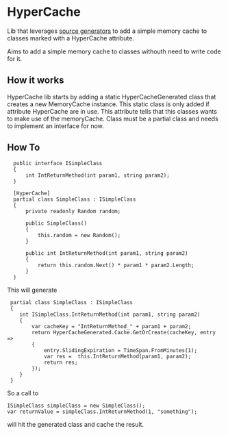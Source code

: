 # HyperCache

Lib that leverages [source generators](https://github.com/dotnet/roslyn/blob/main/docs/features/source-generators.md) to add a simple memory cache to classes marked with a HyperCache attribute.

Aims to add a simple memory cache to classes withouth need to write code for it. 

## How it works

HyperCache lib starts by adding a static HyperCacheGenerated class that creates a new MemoryCache instance. 
This static class is only added if attribute HyperCache are in use.
This attribute tells that this classes wants to make use of the memoryCache. 
Class must be a partial class and needs to implement an interface for now.

## How To

```
  public interface ISimpleClass
  {
      int IntReturnMethod(int param1, string param2);
  }
  
  [HyperCache]
  partial class SimpleClass : ISimpleClass
  {
      private readonly Random random;

      public SimpleClass()
      {
          this.random = new Random();
      }
  
      public int IntReturnMethod(int param1, string param2)
      {
          return this.random.Next() * param1 * param2.Length;
      }
  }
```

This will generate 

```
 partial class SimpleClass : ISimpleClass
 {
    int ISimpleClass.IntReturnMethod(int param1, string param2)
    {
        var cacheKey = "IntReturnMethod_" + param1 + param2;
        return HyperCacheGenerated.Cache.GetOrCreate(cacheKey, entry =>   
        {        
            entry.SlidingExpiration = TimeSpan.FromMinutes(1);
            var res =  this.IntReturnMethod(param1, param2);
            return res;
        });
    }
 }
```
So a call to 
```
ISimpleClass simpleClass = new SimpleClass();
var returnValue = simpleClass.IntReturnMethod(1, "something");
```
will hit the generated class and cache the result.
